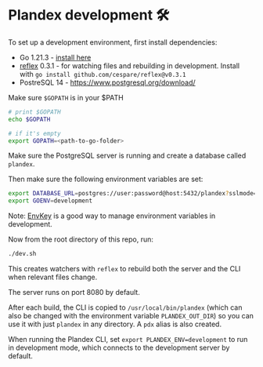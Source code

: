 # Plandex development 🛠️

To set up a development environment, first install dependencies:

- Go 1.21.3 - [install here](https://go.dev/doc/install)
- [reflex](https://github.com/cespare/reflex) 0.3.1 - for watching files and rebuilding in development. Install with `go install github.com/cespare/reflex@v0.3.1`
- PostreSQL 14 - https://www.postgresql.org/download/

Make sure `$GOPATH` is in your $PATH

```bash
# print $GOPATH
echo $GOPATH

# if it's empty
export GOPATH=<path-to-go-folder>
```

Make sure the PostgreSQL server is running and create a database called `plandex`.

Then make sure the following environment variables are set:

```bash
export DATABASE_URL=postgres://user:password@host:5432/plandex?sslmode=disable # replace with your own database URL
export GOENV=development
```

Note: [EnvKey](https://www.envkey.com/) is a good way to manage environment variables in development.

Now from the root directory of this repo, run:

```bash
./dev.sh
```

This creates watchers with `reflex` to rebuild both the server and the CLI when relevant files change.

The server runs on port 8080 by default.

After each build, the CLI is copied to `/usr/local/bin/plandex` (which can also be changed with the environment variable `PLANDEX_OUT_DIR`) so you can use it with just `plandex` in any directory. A `pdx` alias is also created.

When running the Plandex CLI, set `export PLANDEX_ENV=development` to run in development mode, which connects to the development server by default.

